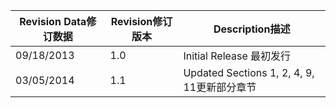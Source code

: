 | Revision Data修订数据 | Revision修订版本 | Description描述                         |
| ----------------- | ------------ | ------------------------------------- |
| 09/18/2013        | 1.0          | Initial Release 最初发行                  |
| 03/05/2014        | 1.1          | Updated Sections 1, 2, 4, 9, 11更新部分章节 |

